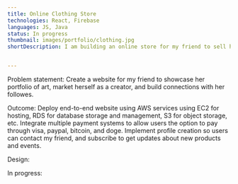 ```yaml
---
title: Online Clothing Store 
technologies: React, Firebase
languages: JS, Java
status: In progress
thumbnail: images/portfolio/clothing.jpg
shortDescription: I am building an online store for my friend to sell her retail items.


---
```

Problem statement: 
Create a website for my friend to showcase her portfolio of art, market herself as a creator, and build connections with her followes.

Outcome: 
Deploy end-to-end website using AWS services using EC2 for hosting, RDS for database storage and management, S3 for object storage, etc. 
Integrate multiple payment systems to allow users the option to pay through visa, paypal, bitcoin, and doge. 
Implement profile creation so users can contact my friend, and subscribe to get updates about new products and events. 

Design:

In progress:

